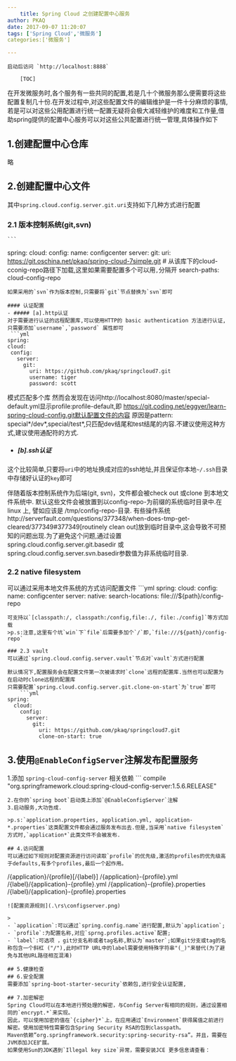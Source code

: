 ```yaml
---
    title: Spring Cloud 之创建配置中心服务
author: PKAQ
date: 2017-09-07 11:20:07
tags: ['Spring Cloud','微服务']
categories:['微服务']

---
```





    启动后访问 `http://localhost:8888`

        [TOC]

在开发微服务时,各个服务有一些共同的配置,若是几十个微服务那么便需要将这些配置复制几十份.在开发过程中,对这些配置文件的编辑维护是一件十分麻烦的事情,若是可以对这些公用配置进行统一配置无疑将会极大减轻维护的难度和工作量,借助spring提供的配置中心服务可以对这些公共配置进行统一管理,具体操作如下
<!-- more -->

## 1.创建配置中心仓库
略
## 2.创建配置中心文件
其中`spring.cloud.config.server.git.uri`支持如下几种方式进行配置

### 2.1 版本控制系统(git,svn)
    ```
   spring:
      cloud:
        config:
          name: configcenter
          server:
            git:
              uri: https://git.oschina.net/pkaq/spring-cloud-7simple.git
              # 从该库下的cloud-cconig-repo路径下加载,这里如果需要配置多个可以用`,`分隔开
			  search-paths: cloud-config-repo
   ```
如果采用的`svn`作为版本控制,只需要将`git`节点替换为`svn`即可

#### 认证配置
- ##### [a].http认证
对于需要进行认证的远程配置库,可以使用HTTP的 basic authentication 方法进行认证,只需要添加`username`,`password` 属性即可
    ```yml
spring:
  cloud:
    config:
      server:
        git:
          uri: https://github.com/pkaq/springcloud7.git
          username: tiger
          password: scott
```

模式匹配多个库
然而会发现在访问http://localhost:8080/master/special-default.yml显示profile:profile-default,即 https://git.coding.net/eggyer/learn-spring-cloud-config.git默认配置文件的内容
原因是pattern: special*/dev*,special/test*,只匹配dev结尾和test结尾的内容.不建议使用这种方式,建议使用通配符的方式.

- ##### [b].ssh认证
这个比较简单,只要将`uri`中的地址换成对应的ssh地址,并且保证你本地`~/.ssh`目录中存储好认证的`key`即可

伴随着版本控制系统作为后端(git, svn)，文件都会被check out 或clone 到本地文件系统中. 默认这些文件会被放置到以config-repo-为前缀的系统临时目录中.在 linux 上, 譬如应该是 /tmp/config-repo-<randomid>目录. 有些操作系统http://serverfault.com/questions/377348/when-does-tmp-get-cleared/377349#377349[routinely clean out]放到临时目录中,这会导致不可预知的问题出现.为了避免这个问题,通过设置spring.cloud.config.server.git.basedir 或spring.cloud.config.server.svn.basedir参数值为非系统临时目录.

### 2.2 native filesystem
可以通过采用本地文件系统的方式访问配置文件
    ```yml
spring:
  cloud:
    config:
      name: configcenter
      server:
        native:
          search-locations: file:///${path}/config-repo
```
可支持以`[classpath:/, classpath:/config,file:./, file:./config]`等方式加载
>p.s:注意,这里有个坑`win`下`file`后需要多加个`/`即,`file:///${path}/config-repo`

### 2.3 vault
可以通过`spring.cloud.config.server.vault`节点对`vault`方式进行配置

默认情况下,配置服务会在配置文件第一次被请求时`clone`远程的配置库.当然也可以配置为在启动时clone远程的配置库
只需要配置`spring.cloud.config.server.git.clone-on-start`为`true`即可
    ```yml
spring:
  cloud:
    config:
      server:
        git:
          uri: https://github.com/pkaq/springcloud7.git
          clone-on-start: true
```



## 3.使用`@EnableConfigServer`注解发布配置服务
1.添加 `spring-cloud-config-server` 相关依赖
    ```
compile "org.springframework.cloud:spring-cloud-config-server:1.5.6.RELEASE"
```
2.在你的`spring boot`启动类上添加`@EnableConfigServer`注解
3.启动服务,大功告成.

>p.s:`application.properties, application.yml, application-*.properties`这类配置文件都会通过服务发布出去.但是,当采用`native filesystem`方式时,`application*`此类文件不会被发布.

## 4.访问配置
可以通过如下规则对配置资源进行访问读取`profile`的优先级,激活的profiles的优先级高于defaults,有多个profiles,最后一个起作用。
```
/{application}/{profile}[/{label}]
/{application}-{profile}.yml
/{label}/{application}-{profile}.yml
/{application}-{profile}.properties
/{label}/{application}-{profile}.properties
```
![配置资源规则](.\rs\configserver.png)

>
- `application`:可以通过`spring.config.name`进行配置,默认为`application`;
- `profile`:为配置名称,对应`sprng.profiles.active`配置;
- `label`:可选项 ，git分支名称或者tag名称,默认为`master`;如果git分支或tag的名称包含一个斜杠 ("/"),此时HTTP URL中的label需要使用特殊字符串"(_)"来替代(为了避免与其他URL路径相互混淆)

## 5.健康检查
## 6.安全配置
需要添加`spring-boot-starter-security`依赖包,进行安全认证配置,

## 7.加密解密
Spring Cloud可以在本地进行预处理的解密，与Config Server有相同的规则，通过设置相同的`encrypt.*`来实现。
因此，可以使用加密的值在`{cipher}*`上，在应用通过`Environment`获得属值之前进行解密。使用加密特性需要包含Spring Security RSA的包到classpath。
Maven依赖”org.springframework.security:spring-security-rsa”。并且，需要在JVM添加JCE扩展。 
如果使用Sun的JDK遇到`Illegal key size`异常，需要安装JCE 更多信息请查看：


